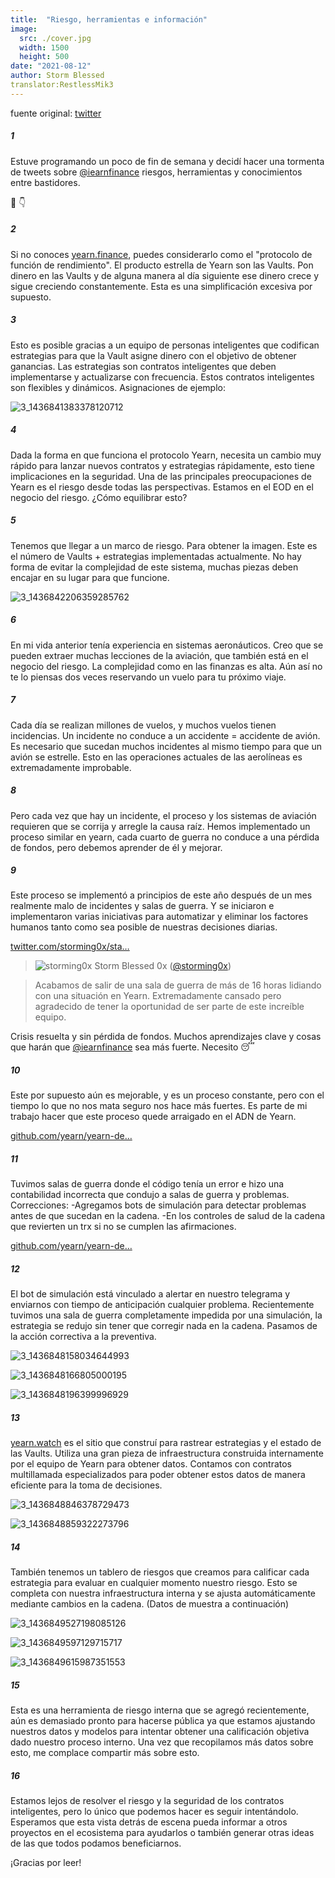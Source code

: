 ```yaml
---
title:  "Riesgo, herramientas e información"
image:
  src: ./cover.jpg
  width: 1500
  height: 500
date: "2021-08-12"
author: Storm Blessed
translator:RestlessMik3
---
```


fuente original: [twitter](https://twitter.com/storming0x/status/1436851219864059906)

##### 1
Estuve programando un poco de fin de semana y decidí hacer una tormenta de tweets sobre [@iearnfinance](https://twitter.com/iearnfinance) riesgos, herramientas y conocimientos entre bastidores.

🧵 👇

##### 2
Si no conoces [yearn.finance](http://yearn.finance), puedes considerarlo como el "protocolo de función de rendimiento". El producto estrella de Yearn son las Vaults. Pon dinero en las Vaults y de alguna manera al día siguiente ese dinero crece y sigue creciendo constantemente. Esta es una simplificación excesiva por supuesto.

##### 3
Esto es posible gracias a un equipo de personas inteligentes que codifican estrategias para que la Vault asigne dinero con el objetivo de obtener ganancias. Las estrategias son contratos inteligentes que deben implementarse y actualizarse con frecuencia. Estos contratos inteligentes son flexibles y dinámicos. Asignaciones de ejemplo:

![3_1436841383378120712](3_1436841383378120712.jpg?w=1200&h=663)

##### 4
Dada la forma en que funciona el protocolo Yearn, necesita un cambio muy rápido para lanzar nuevos contratos y estrategias rápidamente, esto tiene implicaciones en la seguridad. Una de las principales preocupaciones de Yearn es el riesgo desde todas las perspectivas. Estamos en el EOD en el negocio del riesgo. ¿Cómo equilibrar esto?

##### 5
Tenemos que llegar a un marco de riesgo. Para obtener la imagen. Este es el número de Vaults + estrategias implementadas actualmente. No hay forma de evitar la complejidad de este sistema, muchas piezas deben encajar en su lugar para que funcione.

![3_1436842206359285762](3_1436842206359285762.jpg?w=398&h=117)

##### 6
En mi vida anterior tenía experiencia en sistemas aeronáuticos. Creo que se pueden extraer muchas lecciones de la aviación, que también está en el negocio del riesgo. La complejidad como en las finanzas es alta. Aún así no te lo piensas dos veces reservando un vuelo para tu próximo viaje.

##### 7
Cada día se realizan millones de vuelos, y muchos vuelos tienen incidencias. Un incidente no conduce a un accidente = accidente de avión. Es necesario que sucedan muchos incidentes al mismo tiempo para que un avión se estrelle. Esto en las operaciones actuales de las aerolíneas es extremadamente improbable.

##### 8
Pero cada vez que hay un incidente, el proceso y los sistemas de aviación requieren que se corrija y arregle la causa raíz. Hemos implementado un proceso similar en yearn, cada cuarto de guerra no conduce a una pérdida de fondos, pero debemos aprender de él y mejorar.

##### 9
Este proceso se implementó a principios de este año después de un mes realmente malo de incidentes y salas de guerra. Y se iniciaron e implementaron varias iniciativas para automatizar y eliminar los factores humanos tanto como sea posible de nuestras decisiones diarias.

[twitter.com/storming0x/sta…](https://twitter.com/storming0x/status/1395452522840608768?s=20)

> ![storming0x](storming0x-881012267675820034.jpg?w=48&h=48)
> Storm Blessed 0x ([@storming0x](https://twitter.com/storming0x))

> Acabamos de salir de una sala de guerra de más de 16 horas lidiando con una situación en Yearn. Extremadamente cansado pero agradecido de tener la oportunidad de ser parte de este increíble equipo.

Crisis resuelta y sin pérdida de fondos. Muchos aprendizajes clave y cosas que harán que [@iearnfinance](https://twitter.com/iearnfinance) sea más fuerte. Necesito 😴

##### 10
Este por supuesto aún es mejorable, y es un proceso constante, pero con el tiempo lo que no nos mata seguro nos hace más fuertes. Es parte de mi trabajo hacer que este proceso quede arraigado en el ADN de Yearn.

[github.com/yearn/yearn-de…](https://github.com/yearn/yearn-devdocs/blob/master/docs/developers/v2/EMERGENCY.md)

##### 11
Tuvimos salas de guerra donde el código tenía un error e hizo una contabilidad incorrecta que condujo a salas de guerra y problemas.
Correcciones:
-Agregamos bots de simulación para detectar problemas antes de que sucedan en la cadena.
-En los controles de salud de la cadena que revierten un trx si no se cumplen las afirmaciones.

[github.com/yearn/yearn-de…](https://github.com/yearn/yearn-devdocs/blob/master/docs/developers/v2/DEPLOYMENT.md#health-checks)

##### 12
El bot de simulación está vinculado a alertar en nuestro telegrama y enviarnos con tiempo de anticipación cualquier problema. Recientemente tuvimos una sala de guerra completamente impedida por una simulación, la estrategia se redujo sin tener que corregir nada en la cadena. Pasamos de la acción correctiva a la preventiva.

![3_1436848158034644993](3_1436848158034644993.jpg?w=652&h=780)

![3_1436848166805000195](3_1436848166805000195.jpg?w=984&h=748)

![3_1436848196399996929](3_1436848196399996929.jpg?w=1200&h=1000)

##### 13
[yearn.watch](http://yearn.watch) es el sitio que construí para rastrear estrategias y el estado de las Vaults. Utiliza una gran pieza de infraestructura construida internamente por el equipo de Yearn para obtener datos. Contamos con contratos multillamada especializados para poder obtener estos datos de manera eficiente para la toma de decisiones.

![3_1436848846378729473](3_1436848846378729473.jpg?w=1200&h=739)

![3_1436848859322273796](3_1436848859322273796.jpg?w=1200&h=767)

##### 14
También tenemos un tablero de riesgos que creamos para calificar cada estrategia para evaluar en cualquier momento nuestro riesgo. Esto se completa con nuestra infraestructura interna y se ajusta automáticamente mediante cambios en la cadena.
(Datos de muestra a continuación)

![3_1436849527198085126](3_1436849527198085126.jpg?w=1200&h=498)

![3_1436849597129715717](3_1436849597129715717.jpg?w=583&h=433)

![3_1436849615987351553](3_1436849615987351553.jpg?w=719&h=314)

##### 15
Esta es una herramienta de riesgo interna que se agregó recientemente, aún es demasiado pronto para hacerse pública ya que estamos ajustando nuestros datos y modelos para intentar obtener una calificación objetiva dado nuestro proceso interno. Una vez que recopilamos más datos sobre esto, me complace compartir más sobre esto.

##### 16
Estamos lejos de resolver el riesgo y la seguridad de los contratos inteligentes, pero lo único que podemos hacer es seguir intentándolo. Esperamos que esta vista detrás de escena pueda informar a otros proyectos en el ecosistema para ayudarlos o también generar otras ideas de las que todos podamos beneficiarnos.

¡Gracias por leer!
